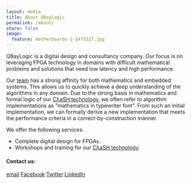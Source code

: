 ```yaml
---
layout: media
title: About QBayLogic
permalink: /about/
share: false
image:
  feature: motherboards-2-1475327.jpg
---
```


QBayLogic is a digital design and consultancy company. Our focus is on
leveraging FPGA technology in domains with difficult mathematical problems and
solutions that need low latency and high performance.

Our [team](/team/) has a strong affinity for both mathematics and embedded
systems. This allows us to quickly achieve a deep understanding of the
algorithms in any domain. Due to the strong basis in mathematics and
formal logic of our [CλaSH technology](/technology/), we often refer to
algorithm implementations as "mathematics in typewriter font". From such an
initial implementation, we can formally derive a new implementation that meets
the performance criteria in a correct-by-construction manner.

We offer the following services:

* Complete digital design for FPGAs.
* Workshops and training for our [CλaSH technology](/technology/).

<h4 class="post-title">Contact us:</h4>
<a href="mailto:{{ site.owner.email }}" class="btn-social email"><i class="fa fa-envelope" aria-hidden="true"></i> email</a>
<a href="https://facebook.com/{{ site.owner.facebook }}" class="btn-social facebook"><i class="fa fa-facebook" aria-hidden="true"></i> Facebook</a>
<a href="https://twitter.com/{{ site.owner.twitter }}" class="btn-social twitter"><i class="fa fa-twitter" aria-hidden="true"></i> Twitter</a>
<a href="https://linkedin.com/company/{{ site.owner.linkedin }}" class="btn-social linkedin"><i class="fa fa-linkedin" aria-hidden="true"></i> LinkedIn</a>
